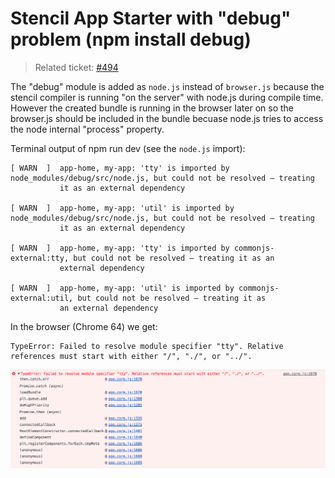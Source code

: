 # Stencil App Starter with "debug" problem (npm install debug)

> Related ticket: [#494](https://github.com/ionic-team/stencil/issues/494)

The "debug" module is added as `node.js` instead of `browser.js` because the stencil compiler is running "on the server" with node.js during compile time.
However the created bundle is running in the browser later on so the browser.js should be included in the bundle becuase node.js tries to access the node internal "process" property.

Terminal output of npm run dev (see the `node.js` import):

```terminal
[ WARN  ]  app-home, my-app: 'tty' is imported by node_modules/debug/src/node.js, but could not be resolved – treating
           it as an external dependency

[ WARN  ]  app-home, my-app: 'util' is imported by node_modules/debug/src/node.js, but could not be resolved – treating
           it as an external dependency

[ WARN  ]  app-home, my-app: 'tty' is imported by commonjs-external:tty, but could not be resolved – treating it as an
           external dependency

[ WARN  ]  app-home, my-app: 'util' is imported by commonjs-external:util, but could not be resolved – treating it as
           an external dependency
```

In the browser (Chrome 64) we get:

```terminal
TypeError: Failed to resolve module specifier "tty". Relative references must start with either "/", "./", or "../".
```

![alt text](https://github.com/bitflower/stencil-debug-problem/raw/master/console.png 'Logo Title Text 1')

